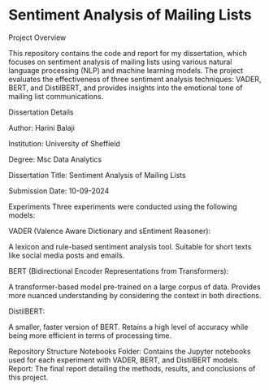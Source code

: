 # Sentiment Analysis of Mailing Lists
Project Overview

This repository contains the code and report for my dissertation, which focuses on sentiment analysis of mailing lists using various natural language processing (NLP) and machine learning models. The project evaluates the effectiveness of three sentiment analysis techniques: VADER, BERT, and DistilBERT, and provides insights into the emotional tone of mailing list communications.

Dissertation Details

Author: Harini Balaji

Institution: University of Sheffield

Degree: Msc Data Analytics

Dissertation Title: Sentiment Analysis of Mailing Lists

Submission Date: 10-09-2024


Experiments
Three experiments were conducted using the following models:

VADER (Valence Aware Dictionary and sEntiment Reasoner):

A lexicon and rule-based sentiment analysis tool.
Suitable for short texts like social media posts and emails.

BERT (Bidirectional Encoder Representations from Transformers):

A transformer-based model pre-trained on a large corpus of data.
Provides more nuanced understanding by considering the context in both directions.

DistilBERT:

A smaller, faster version of BERT.
Retains a high level of accuracy while being more efficient in terms of processing time.

Repository Structure
Notebooks Folder: Contains the Jupyter notebooks used for each experiment with VADER, BERT, and DistilBERT models.
Report: The final report detailing the methods, results, and conclusions of this project.

